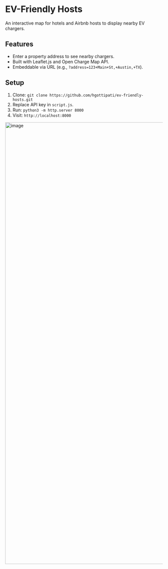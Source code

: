 # EV-Friendly Hosts
An interactive map for hotels and Airbnb hosts to display nearby EV chargers.

## Features
- Enter a property address to see nearby chargers.
- Built with Leaflet.js and Open Charge Map API.
- Embeddable via URL (e.g., `?address=123+Main+St,+Austin,+TX`).

## Setup
1. Clone: `git clone https://github.com/hgottipati/ev-friendly-hosts.git`
2. Replace API key in `script.js`.
3. Run: `python3 -m http.server 8000`
4. Visit: `http://localhost:8000`

<img width="1410" alt="image" src="https://github.com/user-attachments/assets/655b7213-f270-4a1a-b991-45fc8519d0dd" />
